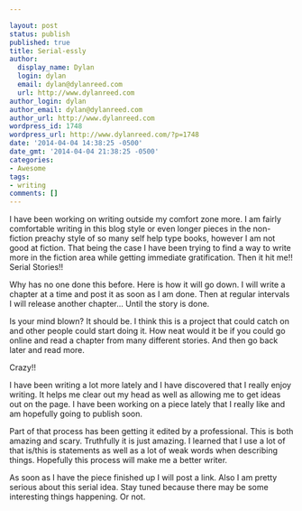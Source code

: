 ```yaml
---

layout: post
status: publish
published: true
title: Serial-essly
author:
  display_name: Dylan
  login: dylan
  email: dylan@dylanreed.com
  url: http://www.dylanreed.com
author_login: dylan
author_email: dylan@dylanreed.com
author_url: http://www.dylanreed.com
wordpress_id: 1748
wordpress_url: http://www.dylanreed.com/?p=1748
date: '2014-04-04 14:38:25 -0500'
date_gmt: '2014-04-04 21:38:25 -0500'
categories:
- Awesome
tags:
- writing
comments: []
---
```


I have been working on writing outside my comfort zone more. I am fairly comfortable writing in this blog style or even longer pieces in the non-fiction preachy style of so many self help type books, however I am not good at fiction. That being the case I have been trying to find a way to write more in the fiction area while getting immediate gratification. Then it hit me!! Serial Stories!!

Why has no one done this before. Here is how it will go down. I will write a chapter at a time and post it as soon as I am done. Then at regular intervals I will release another chapter... Until the story is done.

Is your mind blown? It should be. I think this is a project that could catch on and other people could start doing it. How neat would it be if you could go online and read a chapter from many different stories. And then go back later and read more.

Crazy!!

I have been writing a lot more lately and I have discovered that I really enjoy writing. It helps me clear out my head as well as allowing me to get ideas out on the page. I have been working on a piece lately that I really like and am hopefully going to publish soon.

Part of that process has been getting it edited by a professional. This is both amazing and scary. Truthfully it is just amazing. I learned that I use a lot of that is/this is statements as well as a lot of weak words when describing things. Hopefully this process will make me a better writer.

As soon as I have the piece finished up I will post a link. Also I am pretty serious about this serial idea. Stay tuned because there may be some interesting things happening. Or not.
